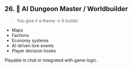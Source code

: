 ## 26. **🧙 AI Dungeon Master / Worldbuilder**

> You give it a theme → It builds:

- Maps
- Factions
- Economy systems
- AI-driven lore events
- Player decision hooks

Playable in chat or integrated with game logic.
